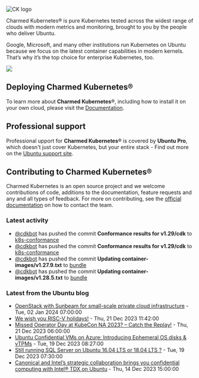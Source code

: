 ![CK logo](https://assets.ubuntu.com/v1/451d4cf4-Charmed+Kubernetes_RGB_onWhite_2022.svg)

Charmed Kubernetes® is pure Kubernetes tested across the widest range of clouds with modern metrics and monitoring, brought to you by the people who deliver Ubuntu.

Google, Microsoft, and many other institutions run Kubernetes on Ubuntu because we focus on the latest container capabilities in modern kernels. That’s why it’s the top choice for enterprise Kubernetes, too.

![](https://assets.ubuntu.com/v1/843c77b6-juju-at-a-glace.svg)

## Deploying Charmed Kubernetes®

To learn more about **Charmed Kubernetes**®, including how to install it on your own cloud, please visit the [Documentation][docs].

## Professional support

Professional upport for **Charmed Kubernetes**® is covered by **Ubuntu Pro**, which doesn't just cover Kubernetes, but your entire stack - Find out more on the [Ubuntu support site](https://ubuntu.com/support).

## Contributing to Charmed Kubernetes®

Charmed Kubernetes is an open source project and we welcome contributions of code, additions to the documentation, feature requests and any and all types of feedback. For more on contributing, see the [official documentation][get-in-touch] on how to contact the team.

<!-- LINKS -->
[docs]: https://ubuntu.com/kubernetes/docs
[get-in-touch]: https://ubuntu.com/kubernetes/docs/get-in-touch

### Latest activity

<!-- activity starts -->
 - [@cdkbot](https://github.com/cdkbot) has pushed the commit **Conformance results for v1.29/cdk** to [k8s-conformance](https://github.com/charmed-kubernetes/k8s-conformance)
 - [@cdkbot](https://github.com/cdkbot) has pushed the commit **Conformance results for v1.29/cdk** to [k8s-conformance](https://github.com/charmed-kubernetes/k8s-conformance)
 - [@cdkbot](https://github.com/cdkbot) has pushed the commit **Updating container-images/v1.27.9.txt** to [bundle](https://github.com/charmed-kubernetes/bundle)
 - [@cdkbot](https://github.com/cdkbot) has pushed the commit **Updating container-images/v1.28.5.txt** to [bundle](https://github.com/charmed-kubernetes/bundle)
<!-- activity ends -->

<!-- roadmap starts -->

<!-- roadmap ends -->

### Latest from the Ubuntu blog

<!-- blog starts -->
* [OpenStack with Sunbeam for small-scale private cloud infrastructure](https://ubuntu.com//blog/openstack-with-sunbeam-for-small-scale-private-cloud-infrastructure) - Tue, 02 Jan 2024 07:00:00 
* [We wish you RISC-V holidays!](https://ubuntu.com//blog/we-wish-you-risc-v-holidays) - Thu, 21 Dec 2023 11:42:00 
* [Missed Operator Day at KubeCon NA 2023? &#8211; Catch the Replay!](https://ubuntu.com//blog/missed-operator-day-at-kubecon-na-2023-catch-the-replay) - Thu, 21 Dec 2023 06:00:00 
* [Ubuntu Confidential VMs on Azure: Introducing Ephemeral OS disks &#038; vTPMs](https://ubuntu.com//blog/ephemeral-ubuntu-confidential-vms-azure) - Tue, 19 Dec 2023 08:27:00 
* [Still running SQL Server on Ubuntu 16.04 LTS or 18.04 LTS ?](https://ubuntu.com//blog/sql-server-on-ubuntu) - Tue, 19 Dec 2023 07:30:00 
* [Canonical and Intel&#8217;s strategic collaboration brings you confidential computing with Intel® TDX on Ubuntu](https://ubuntu.com//blog/confidential-computing-intel-tdx-ubuntu) - Thu, 14 Dec 2023 15:00:00 
<!-- blog ends -->
